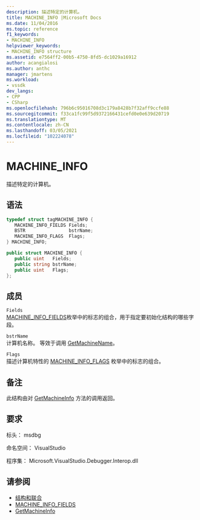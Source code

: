 ```yaml
---
description: 描述特定的计算机。
title: MACHINE_INFO |Microsoft Docs
ms.date: 11/04/2016
ms.topic: reference
f1_keywords:
- MACHINE_INFO
helpviewer_keywords:
- MACHINE_INFO structure
ms.assetid: e7564ff2-00b5-4750-8fd5-dc1029a16912
author: acangialosi
ms.author: anthc
manager: jmartens
ms.workload:
- vssdk
dev_langs:
- CPP
- CSharp
ms.openlocfilehash: 796b6c95016708d3c179a8428b7f32aff9ccfe88
ms.sourcegitcommit: f33ca1fc99f5d9372166431cefd0e0e639d20719
ms.translationtype: MT
ms.contentlocale: zh-CN
ms.lasthandoff: 03/05/2021
ms.locfileid: "102224078"
---
```

# <a name="machine_info"></a>MACHINE_INFO
描述特定的计算机。

## <a name="syntax"></a>语法

```cpp
typedef struct tagMACHINE_INFO { 
   MACHINE_INFO_FIELDS Fields;
   BSTR                bstrName;
   MACHINE_INFO_FLAGS  Flags;
} MACHINE_INFO;
```

```csharp
public struct MACHINE_INFO { 
   public uint   Fields;
   public string bstrName;
   public uint   Flags;
};
```

## <a name="members"></a>成员
 `Fields`\
 [MACHINE_INFO_FIELDS](../../../extensibility/debugger/reference/machine-info-fields.md)枚举中的标志的组合，用于指定要初始化结构的哪些字段。

 `bstrName`\
 计算机名称。 等效于调用 [GetMachineName](../../../extensibility/debugger/reference/idebugcoreserver2-getmachinename.md)。

 `Flags`\
 描述计算机特性的 [MACHINE_INFO_FLAGS](../../../extensibility/debugger/reference/machine-info-flags.md) 枚举中的标志的组合。

## <a name="remarks"></a>备注
 此结构由对 [GetMachineInfo](../../../extensibility/debugger/reference/idebugcoreserver2-getmachineinfo.md) 方法的调用返回。

## <a name="requirements"></a>要求
 标头： msdbg

 命名空间： VisualStudio

 程序集： Microsoft.VisualStudio.Debugger.Interop.dll

## <a name="see-also"></a>请参阅
- [结构和联合](../../../extensibility/debugger/reference/structures-and-unions.md)
- [MACHINE_INFO_FIELDS](../../../extensibility/debugger/reference/machine-info-fields.md)
- [GetMachineInfo](../../../extensibility/debugger/reference/idebugcoreserver2-getmachineinfo.md)
